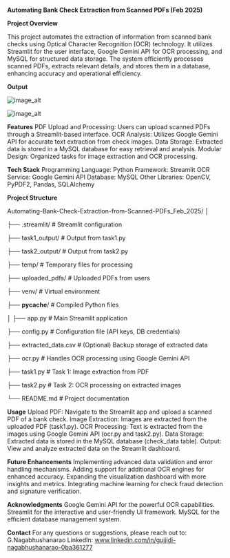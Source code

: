 **Automating Bank Check Extraction from Scanned PDFs (Feb 2025)**

**Project Overview**

This project automates the extraction of information from scanned bank checks using Optical Character Recognition (OCR) technology. It utilizes Streamlit for the user interface, Google Gemini API for OCR processing, and MySQL for structured data storage. The system efficiently processes scanned PDFs, extracts relevant details, and stores them in a database, enhancing accuracy and operational efficiency.

**Output**


![image_alt](https://github.com/Springboard-Internship-2024/Automating-Bank-Check-Extraction-from-Scanned-PDFs_Feb_2025/blob/nagabhushanarao/Screenshot%202025-02-27%20131458.png?raw=true)

![image_alt](https://github.com/Springboard-Internship-2024/Automating-Bank-Check-Extraction-from-Scanned-PDFs_Feb_2025/blob/nagabhushanarao/Screenshot%202025-02-27%20132011.png?raw=true)

**Features**
PDF Upload and Processing: Users can upload scanned PDFs through a Streamlit-based interface.
OCR Analysis: Utilizes Google Gemini API for accurate text extraction from check images.
Data Storage: Extracted data is stored in a MySQL database for easy retrieval and analysis.
Modular Design: Organized tasks for image extraction and OCR processing.

**Tech Stack**
Programming Language: Python
Framework: Streamlit
OCR Service: Google Gemini API
Database: MySQL
Other Libraries: OpenCV, PyPDF2, Pandas, SQLAlchemy

**Project Structure**

Automating-Bank-Check-Extraction-from-Scanned-PDFs_Feb_2025/
│

├── .streamlit/             # Streamlit configuration

├── task1_output/           # Output from task1.py

├── task2_output/           # Output from task2.py

├── temp/                   # Temporary files for processing

├── uploaded_pdfs/          # Uploaded PDFs from users

├── venv/                   # Virtual environment

├── __pycache__/            # Compiled Python files

│
├── app.py                  # Main Streamlit application

├── config.py               # Configuration file (API keys, DB credentials)

├── extracted_data.csv      # (Optional) Backup storage of extracted data

├── ocr.py                  # Handles OCR processing using Google Gemini API

├── task1.py                # Task 1: Image extraction from PDF

├── task2.py                # Task 2: OCR processing on extracted images

└── README.md               # Project documentation


**Usage**
Upload PDF: Navigate to the Streamlit app and upload a scanned PDF of a bank check.
Image Extraction: Images are extracted from the uploaded PDF (task1.py).
OCR Processing: Text is extracted from the images using Google Gemini API (ocr.py and task2.py).
Data Storage: Extracted data is stored in the MySQL database (check_data table).
Output: View and analyze extracted data on the Streamlit dashboard.

**Future Enhancements**
Implementing advanced data validation and error handling mechanisms.
Adding support for additional OCR engines for enhanced accuracy.
Expanding the visualization dashboard with more insights and metrics.
Integrating machine learning for check fraud detection and signature verification.

**Acknowledgments**
Google Gemini API for the powerful OCR capabilities.
Streamlit for the interactive and user-friendly UI framework.
MySQL for the efficient database management system.

**Contact**
For any questions or suggestions, please reach out to:
G.Nagabhushanarao
LinkedIn: www.linkedin.com/in/gujjidi-nagabhushanarao-0ba361277


